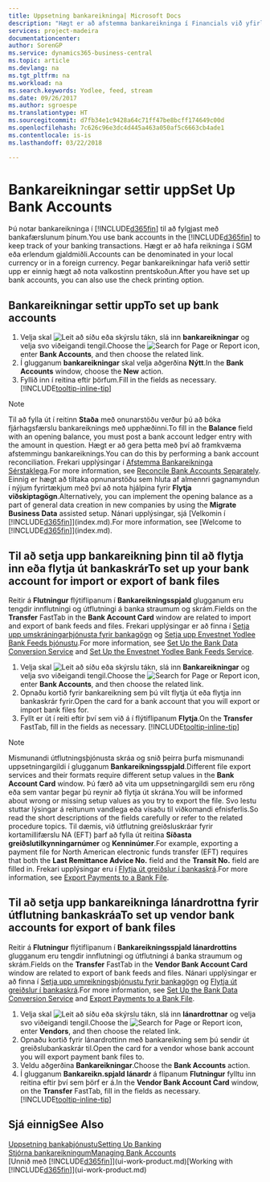 ```yaml
---
title: Uppsetning bankareikninga| Microsoft Docs
description: "Hægt er að afstemma bankareikninga í Financials við yfirlit frá bankanum."
services: project-madeira
documentationcenter: 
author: SorenGP
ms.service: dynamics365-business-central
ms.topic: article
ms.devlang: na
ms.tgt_pltfrm: na
ms.workload: na
ms.search.keywords: Yodlee, feed, stream
ms.date: 09/26/2017
ms.author: sgroespe
ms.translationtype: HT
ms.sourcegitcommit: d7fb34e1c9428a64c71ff47be8bcff174649c00d
ms.openlocfilehash: 7c626c96e3dc4d445a463a050af5c6663cb4ade1
ms.contentlocale: is-is
ms.lasthandoff: 03/22/2018

---
```

# <a name="set-up-bank-accounts"></a><span data-ttu-id="ec99d-103">Bankareikningar settir upp</span><span class="sxs-lookup"><span data-stu-id="ec99d-103">Set Up Bank Accounts</span></span>
<span data-ttu-id="ec99d-104">Þú notar bankareikninga í [!INCLUDE[d365fin](includes/d365fin_md.md)] til að fylgjast með bankafærslunum þínum.</span><span class="sxs-lookup"><span data-stu-id="ec99d-104">You use bank accounts in the [!INCLUDE[d365fin](includes/d365fin_md.md)] to keep track of your banking transactions.</span></span> <span data-ttu-id="ec99d-105">Hægt er að hafa reikninga í SGM eða erlendum gjaldmiðli.</span><span class="sxs-lookup"><span data-stu-id="ec99d-105">Accounts can be denominated in your local currency or in a foreign currency.</span></span> <span data-ttu-id="ec99d-106">Þegar bankareikningar hafa verið settir upp er einnig hægt að nota valkostinn prentskoðun.</span><span class="sxs-lookup"><span data-stu-id="ec99d-106">After you have set up bank accounts, you can also use the check printing option.</span></span>

## <a name="to-set-up-bank-accounts"></a><span data-ttu-id="ec99d-107">Bankareikningar settir upp</span><span class="sxs-lookup"><span data-stu-id="ec99d-107">To set up bank accounts</span></span>
1. <span data-ttu-id="ec99d-108">Velja skal ![Leit að síðu eða skýrslu](media/ui-search/search_small.png "Leit að síðu eða skýrslu táknið") tákn, slá inn **bankareikningar** og velja svo viðeigandi tengil.</span><span class="sxs-lookup"><span data-stu-id="ec99d-108">Choose the ![Search for Page or Report](media/ui-search/search_small.png "Search for Page or Report icon") icon, enter **Bank Accounts**, and then choose the related link.</span></span>
2. <span data-ttu-id="ec99d-109">Í glugganum **bankareikningar** skal velja aðgerðina **Nýtt**.</span><span class="sxs-lookup"><span data-stu-id="ec99d-109">In the **Bank Accounts** window, choose the **New** action.</span></span>
3. <span data-ttu-id="ec99d-110">Fyllið inn í reitina eftir þörfum.</span><span class="sxs-lookup"><span data-stu-id="ec99d-110">Fill in the fields as necessary.</span></span> [!INCLUDE[tooltip-inline-tip](includes/tooltip-inline-tip_md.md)]

> [!NOTE]
> <span data-ttu-id="ec99d-111">Til að fylla út í reitinn **Staða** með onunarstöðu verður þú að bóka fjárhagsfærslu bankareiknings með upphæðinni.</span><span class="sxs-lookup"><span data-stu-id="ec99d-111">To fill in the **Balance** field with an opening balance, you must post a bank account ledger entry with the amount in question.</span></span> <span data-ttu-id="ec99d-112">Hægt er að gera þetta með því að framkvæma afstemmingu bankareiknings.</span><span class="sxs-lookup"><span data-stu-id="ec99d-112">You can do this by performing a bank account reconciliation.</span></span> <span data-ttu-id="ec99d-113">Frekari upplýsingar í [Afstemma Bankareikninga Sérstaklega](bank-how-reconcile-bank-accounts-separately.md).</span><span class="sxs-lookup"><span data-stu-id="ec99d-113">For more information, see [Reconcile Bank Accounts Separately](bank-how-reconcile-bank-accounts-separately.md).</span></span> <span data-ttu-id="ec99d-114">Einnig er hægt að tiltaka opnunarstöðu sem hluta af almennri gagnamyndun í nýjum fyrirtækjum með því að nota hjálpina fyrir **Flytja viðskiptagögn**.</span><span class="sxs-lookup"><span data-stu-id="ec99d-114">Alternatively, you can implement the opening balance as a part of general data creation in new companies by using the **Migrate Business Data** assisted setup.</span></span> <span data-ttu-id="ec99d-115">Nánari upplýsingar, sjá [Velkomin í [!INCLUDE[d365fin](includes/d365fin_md.md)]](index.md).</span><span class="sxs-lookup"><span data-stu-id="ec99d-115">For more information, see [Welcome to [!INCLUDE[d365fin](includes/d365fin_md.md)]](index.md).</span></span>

## <a name="to-set-up-your-bank-account-for-import-or-export-of-bank-files"></a><span data-ttu-id="ec99d-116">Til að setja upp bankareikning þinn til að flytja inn eða flytja út bankaskrár</span><span class="sxs-lookup"><span data-stu-id="ec99d-116">To set up your bank account for import or export of bank files</span></span>
<span data-ttu-id="ec99d-117">Reitir á **Flutningur** flýtiflipanum í **Bankareikningsspjald** glugganum eru tengdir innflutningi og útflutningi á banka straumum og skrám.</span><span class="sxs-lookup"><span data-stu-id="ec99d-117">Fields on the **Transfer** FastTab in the **Bank Account Card** window are related to import and export of bank feeds and files.</span></span> <span data-ttu-id="ec99d-118">Frekari upplýsingar er að finna í [Setja upp umskráningarþjónusta fyrir bankagögn](bank-how-setup-bank-data-conversion-service.md) og [Setja upp Envestnet Yodlee Bank Feeds þjónustu](bank-how-setup-bank-statement-service.md).</span><span class="sxs-lookup"><span data-stu-id="ec99d-118">For more information, see [Set Up the Bank Data Conversion Service](bank-how-setup-bank-data-conversion-service.md) and [Set Up the Envestnet Yodlee Bank Feeds Service](bank-how-setup-bank-statement-service.md).</span></span>

1. <span data-ttu-id="ec99d-119">Velja skal ![Leit að síðu eða skýrslu](media/ui-search/search_small.png "Leit að síðu eða skýrslu táknið") tákn, slá inn **Bankareikningar** og velja svo viðeigandi tengil.</span><span class="sxs-lookup"><span data-stu-id="ec99d-119">Choose the ![Search for Page or Report](media/ui-search/search_small.png "Search for Page or Report icon") icon, enter **Bank Accounts**, and then choose the related link.</span></span>
2. <span data-ttu-id="ec99d-120">Opnaðu kortið fyrir bankareikning sem þú vilt flytja út eða flytja inn bankaskrár fyrir.</span><span class="sxs-lookup"><span data-stu-id="ec99d-120">Open the card for a bank account that you will export or import bank files for.</span></span>
3. <span data-ttu-id="ec99d-121">Fyllt er út í reiti eftir því sem við á í flýtiflipanum **Flytja**.</span><span class="sxs-lookup"><span data-stu-id="ec99d-121">On the **Transfer** FastTab, fill in the fields as necessary.</span></span> [!INCLUDE[tooltip-inline-tip](includes/tooltip-inline-tip_md.md)]

> [!NOTE]  
>   <span data-ttu-id="ec99d-122">Mismunandi útflutningsþjónusta skráa og snið þeirra þurfa mismunandi uppsetningargildi í glugganum **Bankareikningsspjald**.</span><span class="sxs-lookup"><span data-stu-id="ec99d-122">Different file export services and their formats require different setup values in the **Bank Account Card** window.</span></span> <span data-ttu-id="ec99d-123">Þú færð að vita um uppsetningargildi sem eru röng eða sem vantar þegar þú reynir að flytja út skrána.</span><span class="sxs-lookup"><span data-stu-id="ec99d-123">You will be informed about wrong or missing setup values as you try to export the file.</span></span> <span data-ttu-id="ec99d-124">Svo lestu stuttar lýsingar á reitunum vandlega eða vísaðu til viðkomandi efnisferlis.</span><span class="sxs-lookup"><span data-stu-id="ec99d-124">So read the short descriptions of the fields carefully or refer to the related procedure topics.</span></span> <span data-ttu-id="ec99d-125">Til dæmis, við útflutning greiðsluskráar fyrir kortamillifærslu NA (EFT) þarf að fylla út reitina **Síðasta greiðslutilkynningarnúmer** og **Kenninúmer**.</span><span class="sxs-lookup"><span data-stu-id="ec99d-125">For example, exporting a payment file for North American electronic funds transfer (EFT) requires that both the **Last Remittance Advice No.** field and the **Transit No.** field are filled in.</span></span> <span data-ttu-id="ec99d-126">Frekari upplýsingar eru í [Flytja út greiðslur í bankaskrá](payables-how-export-payments-bank-file.md).</span><span class="sxs-lookup"><span data-stu-id="ec99d-126">For more information, see [Export Payments to a Bank File](payables-how-export-payments-bank-file.md).</span></span>

## <a name="to-set-up-vendor-bank-accounts-for-export-of-bank-files"></a><span data-ttu-id="ec99d-127">Til að setja upp bankareikninga lánardrottna fyrir útflutning bankaskráa</span><span class="sxs-lookup"><span data-stu-id="ec99d-127">To set up vendor bank accounts for export of bank files</span></span>
<span data-ttu-id="ec99d-128">Reitir á **Flutningur** flýtiflipanum í **Bankareikningsspjald lánardrottins** glugganum eru tengdir innflutningi og útflutningi á banka straumum og skrám.</span><span class="sxs-lookup"><span data-stu-id="ec99d-128">Fields on the **Transfer** FastTab in the **Vendor Bank Account Card** window are related to export of bank feeds and files.</span></span> <span data-ttu-id="ec99d-129">Nánari upplýsingar er að finna í [Setja upp umreikningsþjónustu fyrir bankagögn](bank-how-setup-bank-data-conversion-service.md) og [Flytja út greiðslur í bankaskrá](payables-how-export-payments-bank-file.md).</span><span class="sxs-lookup"><span data-stu-id="ec99d-129">For more information, see [Set Up the Bank Data Conversion Service](bank-how-setup-bank-data-conversion-service.md) and [Export Payments to a Bank File](payables-how-export-payments-bank-file.md).</span></span>

1. <span data-ttu-id="ec99d-130">Velja skal ![Leit að síðu eða skýrslu](media/ui-search/search_small.png "Leit að síðu eða skýrslu táknið") tákn, slá inn **lánardrottnar** og velja svo viðeigandi tengil.</span><span class="sxs-lookup"><span data-stu-id="ec99d-130">Choose the ![Search for Page or Report](media/ui-search/search_small.png "Search for Page or Report icon") icon, enter **Vendors**, and then choose the related link.</span></span>
2. <span data-ttu-id="ec99d-131">Opnaðu kortið fyrir lánardrottinn með bankareikning sem þú sendir út greiðslubankaskrár til.</span><span class="sxs-lookup"><span data-stu-id="ec99d-131">Open the card for a vendor whose bank account you will export payment bank files to.</span></span>
3. <span data-ttu-id="ec99d-132">Veldu aðgerðina **Bankareikningar**.</span><span class="sxs-lookup"><span data-stu-id="ec99d-132">Choose the **Bank Accounts** action.</span></span>
3. <span data-ttu-id="ec99d-133">Í glugganum **Bankareikn.spjald lánardr** á flipanum **Flutningur** fylltu inn reitina eftir því sem þörf er á.</span><span class="sxs-lookup"><span data-stu-id="ec99d-133">In the **Vendor Bank Account Card** window, on the **Transfer** FastTab, fill in the fields as necessary.</span></span> [!INCLUDE[tooltip-inline-tip](includes/tooltip-inline-tip_md.md)]

## <a name="see-also"></a><span data-ttu-id="ec99d-134">Sjá einnig</span><span class="sxs-lookup"><span data-stu-id="ec99d-134">See Also</span></span>
[<span data-ttu-id="ec99d-135">Uppsetning bankaþjónustu</span><span class="sxs-lookup"><span data-stu-id="ec99d-135">Setting Up Banking</span></span>](bank-setup-banking.md)  
[<span data-ttu-id="ec99d-136">Stjórna bankareikningum</span><span class="sxs-lookup"><span data-stu-id="ec99d-136">Managing Bank Accounts</span></span>](bank-manage-bank-accounts.md)  
<span data-ttu-id="ec99d-137">[Unnið með [!INCLUDE[d365fin](includes/d365fin_md.md)]](ui-work-product.md)</span><span class="sxs-lookup"><span data-stu-id="ec99d-137">[Working with [!INCLUDE[d365fin](includes/d365fin_md.md)]](ui-work-product.md)</span></span>

